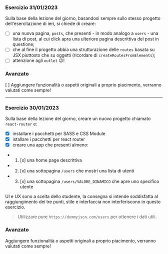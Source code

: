 ### Esercizio 31/01/2023

Sulla base della lezione del giorno, basandosi sempre sullo stesso progetto dell'esercitazione di ieri, si chiede di creare:

- [ ] una nuova pagina, `posts`, che presenti - in modo analogo a `users` - una lista di post, al cui click apra una ulteriore pagina descrittiva del post in questione;
- [ ] che al fine il progetto abbia una strutturazione delle `routes` basata su JSX piuttosto che su oggetti (ricordare di `createRoutesFromElements`);
- [ ] attenzione agli `outlet` 😉!

### Avanzato

[ ] Aggiungere funzionalità o aspetti originali a proprio piacimento, verranno valutati come sempre!

<hr />

### Esercizio 30/01/2023

Sulla base della lezione del giorno, creare un nuovo progetto chiamato `react-router` e:

- [x] installare i pacchetti per SASS e CSS Module
- [x] istallare i pacchetti per react router
- [x] creare una app che presenti almeno:
- 1. [x] una home page descrittiva
- 2. [x] una sottopagina `/users` che mostri una lista di utenti
- 3. [x] una sottopagina `/users/VALORE_DINAMICO` che apre uno specifico utente

UI e UX sono a scelta dello studente, la consegna si intende soddisfatta al raggiungimento dei tre punti, stile e interfaccia non interferiscono in questo esercizio.

> Utilizzare pure `https://dummyjson.com/users` per ottenere i dati utili.

### Avanzato

Aggiungere funzionalità o aspetti originali a proprio piacimento, verranno valutati come sempre!